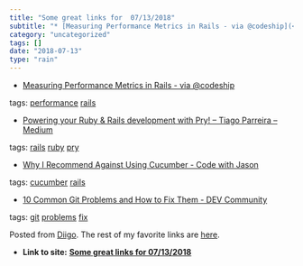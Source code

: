 ```yaml
---
title: "Some great links for  07/13/2018"
subtitle: "* [Measuring Performance Metrics in Rails - via @codeship](<https://blog.codeship.com/measuring-perf..."
category: "uncategorized"
tags: []
date: "2018-07-13"
type: "rain"
---
```

* [Measuring Performance Metrics in Rails - via @codeship](<https://blog.codeship.com/measuring-performance-metrics-in-rails/?utm_source=CodeshipNewsletter&utm_source=hs_email&utm_campaign=Weekly%20Newsletters&utm_medium=email&utm_content=64321865&_hsenc=p2ANqtz-8KtBUTDL_x4CYjPJHmnXRYu5tjqqcbKIqoO5AB7sIUqywxaBgWZ0p4sIWsmjq5-qmg2mg1hKST-SkJWB22WkboAU13_g&_hsmi=64322087>)

tags: [performance](<https://www.diigo.com/user/pitosalas/performance>)
[rails](<https://www.diigo.com/user/pitosalas/rails>)

  * [Powering your Ruby & Rails development with Pry! – Tiago Parreira – Medium](<https://medium.com/@tiagoparreira/powering-your-ruby-rails-development-with-pry-3d5dbd2a8b80>)

tags: [rails](<https://www.diigo.com/user/pitosalas/rails>)
[ruby](<https://www.diigo.com/user/pitosalas/ruby>)
[pry](<https://www.diigo.com/user/pitosalas/pry>)

  * [Why I Recommend Against Using Cucumber - Code with Jason](<https://www.codewithjason.com/recommend-using-cucumber/>)

tags: [cucumber](<https://www.diigo.com/user/pitosalas/cucumber>)
[rails](<https://www.diigo.com/user/pitosalas/rails>)

  * [10 Common Git Problems and How to Fix Them - DEV Community ](<https://dev.to/citizen428/10-common-git-problems-and-how-to-fix-them-234o?utm_source=digest_mailer&utm_medium=email&utm_campaign=digest_email>)

tags: [git](<https://www.diigo.com/user/pitosalas/git>)
[problems](<https://www.diigo.com/user/pitosalas/problems>)
[fix](<https://www.diigo.com/user/pitosalas/fix>)

Posted from [Diigo](<https://www.diigo.com>). The rest of my favorite links
are [here](<https://www.diigo.com/user/pitosalas>).


* **Link to site:** **[Some great links for  07/13/2018](None)**